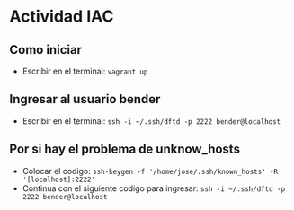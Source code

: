 # Actividad IAC 
## Como iniciar
- Escribir en el terminal: `vagrant up`

## Ingresar al usuario bender
- Escribir en el terminal: `ssh -i ~/.ssh/dftd -p 2222 bender@localhost`

## Por si hay el problema de unknow_hosts
- Colocar el codigo: `ssh-keygen -f '/home/jose/.ssh/known_hosts' -R '[localhost]:2222'`
- Continua con el siguiente codigo para ingresar: `ssh -i ~/.ssh/dftd -p 2222 bender@localhost`


